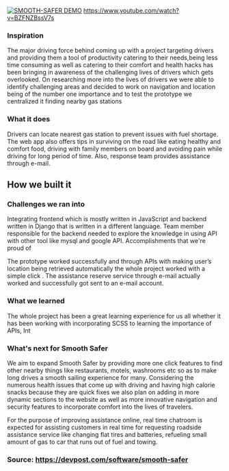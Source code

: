 [![SMOOTH-SAFER DEMO](http://d112y698adiu2z.cloudfront.net/photos/production/software_photos/001/673/213/datas/original.jpg)](http://www.youtube.com/watch?v=BZFNZBssV7s)
https://www.youtube.com/watch?v=BZFNZBssV7s

### Inspiration

The major driving force behind coming up with a project targeting drivers and providing them a tool of productivity catering to their needs,being less time consuming as well as catering to their comfort and health hacks has been bringing in awareness of the challenging lives of drivers which gets overlooked. On researching more into the lives of drivers we were able to identify challenging areas and decided to work on navigation and location being of the number one importance and to test the prototype we centralized it finding nearby gas stations

### What it does

Drivers can locate nearest gas station to prevent issues with fuel shortage. The web app also offers tips in surviving on the road like eating healthy and comfort food, driving with family members on board and avoiding pain while driving for long period of time. Also, response team provides assistance through e-mail.

## How we built it
### Challenges we ran into

Integrating frontend which is mostly written in JavaScript and backend written in Django that is written in a different language. Team member responsible for the backend needed to explore the knowledge in using API with other tool like mysql and google API.
Accomplishments that we're proud of

The prototype worked successfully and through APIs with making user’s location being retrieved automatically the whole project worked with a simple click . The assistance reserve service through e-mail actually worked and successfully got sent to an e-mail account.

### What we learned

The whole project has been a great learning experience for us all whether it has been working with incorporating SCSS to learning the importance of APIs, Int

### What's next for Smooth Safer

We aim to expand Smooth Safer by providing more one click features to find other nearby things like restaurants, motels, washrooms etc so as to make long drives a smooth sailing experience for many. Considering the numerous health issues that come up with driving and having high calorie snacks because they are quick fixes we also plan on adding in more dynamic sections to the website as well as more innovative navigation and security features to incorporate comfort into the lives of travelers.

For the purpose of improving assistance online, real time chatroom is expected for assisting customers in real time for requesting roadside assistance service like changing flat tires and batteries, refueling small amount of gas to car that runs out of fuel and towing.

### Source: https://devpost.com/software/smooth-safer
